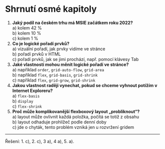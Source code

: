<div class="colored-box pbb-a" markdown="1">

# Shrnutí osmé kapitoly

1. **Jaký podíl na českém trhu má MSIE začátkem roku 2022?**  
a) kolem 42 %  
b) kolem 10 %  
c) kolem 1 %
1. **Co je logické pořadí prvků?**  
a) vizuální pořadí, jak prvky vidíme ve stránce  
b) pořadí prvků v HTML  
c) pořadí prvků, jak se jimi prochází, např. pomocí klávesy Tab  
1. **Jaké vlastnosti mohou měnit logické pořadí ve stránce?**  
a) například `order`, `grid-auto-flow`, `grid-area`  
b) například `flex`, `grid-basis`, `grid-shrink`  
c) například `flex`, `grid-grow`, `grid-shrink`
1. **Jakou vlastnost raději vynechat, pokud se chceme vyhnout potížím v Internet Exploreru?**  
a) `flex-basis`  
b) `display`  
c) `flex-shrink`
1. **Proč může komplikovanější flexboxový layout „probliknout“?**  
a) layout může ovlivnit každá položka, počítá se totiž z obsahu  
b) layout odhaduje prohlížeč podle denní doby  
c) jde o chyták, tento problém vzniká jen u rozvržení gridem

---

Řešení: 1. c), 2. c), 3 a), 4 a), 5. a).

</div>
